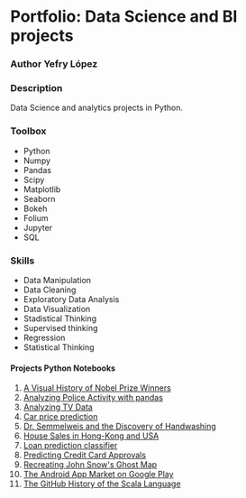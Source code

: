 # Portfolio: Data Science and BI projects

### Author Yefry López

### Description
Data Science and analytics projects in Python.

### Toolbox

* Python
* Numpy
* Pandas
* Scipy
* Matplotlib
* Seaborn
* Bokeh
* Folium
* Jupyter
* SQL     

### Skills
* Data Manipulation
* Data Cleaning
* Exploratory Data Analysis
* Data Visualization
* Stadistical Thinking
* Supervised thinking
* Regression
* Statistical Thinking

#### Projects Python Notebooks

1. [A Visual History of Nobel Prize Winners](https://github.com/jeff0994/DataScienceProjects/tree/main/A%20Visual%20History%20of%20Nobel%20Prize%20Winners)
2. [Analyzing Police Activity with pandas](https://github.com/jeff0994/DataScienceProjects/tree/main/Analyzing%20Police%20Activity%20with%20pandas)
3. [Analyzing TV Data](https://github.com/jeff0994/DataScienceProjects/tree/main/Analyzing%20TV%20Data)
4. [Car price prediction](https://github.com/jeff0994/DataScienceProjects/tree/main/Car_price_prediction_project)
5. [Dr. Semmelweis and the Discovery of Handwashing](https://github.com/jeff0994/DataScienceProjects/tree/main/Dr.%20Semmelweis%20and%20the%20Discovery%20of%20Handwashing)
6. [House Sales in Hong-Kong and USA](https://github.com/jeff0994/DataScienceProjects/tree/main/House%20Sales_in_King_Count_USA)
7. [Loan prediction classifier](https://github.com/jeff0994/DataScienceProjects/tree/main/Loan_prediction_classifier)
8. [Predicting Credit Card Approvals](https://github.com/jeff0994/DataScienceProjects/tree/main/Predicting%20Credit%20Card%20Approvals)
9. [Recreating John Snow's Ghost Map](https://github.com/jeff0994/DataScienceProjects/tree/main/Recreating%20John%20Snow's%20Ghost%20Map)
10. [The Android App Market on Google Play](https://github.com/jeff0994/DataScienceProjects/tree/main/The%20Android%20App%20Market%20on%20Google%20Play)
11. [The GitHub History of the Scala Language](https://github.com/jeff0994/DataScienceProjects/tree/main/The%20GitHub%20History%20of%20the%20Scala%20Language)
